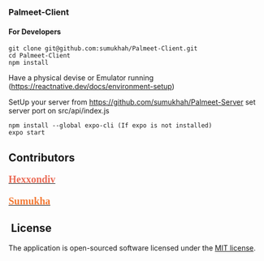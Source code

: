 ### Palmeet-Client

#### For Developers

```
git clone git@github.com:sumukhah/Palmeet-Client.git
cd Palmeet-Client
npm install
```

Have a physical devise or Emulator running
(https://reactnative.dev/docs/environment-setup)

SetUp your server from https://github.com/sumukhah/Palmeet-Server
set server port on src/api/index.js

```
npm install --global expo-cli (If expo is not installed)
expo start
```


<h2>Contributors</h2>
<h4><a href="https://github.com/hexxondiv" rel="noopener noreferrer" target="_blank"><span style='color: rgb(235, 107, 86); font-family: "Times New Roman"; font-size: 20px; font-style: normal; font-variant-ligatures: normal; font-variant-caps: normal; font-weight: 400; letter-spacing: normal; orphans: 2; text-align: start; text-indent: 0px; text-transform: none; white-space: normal; widows: 2; word-spacing: 0px; -webkit-text-stroke-width: 0px; text-decoration-style: initial; text-decoration-color: initial; float: none; display: inline !important;'><strong>Hexxondiv</strong></span></a></h4>
<h4><strong><a href="https://github.com/sumukhah" target="_blank" rel="noopener noreferrer"></a></strong><a href="https://github.com/sumukhah" rel="noopener noreferrer" target="_blank"></a><a href="https://github.com/sumukhah" rel="noopener noreferrer" target="_blank"><span style='color: rgb(243, 121, 52); font-family: "Times New Roman"; font-size: 20px; font-style: normal; font-variant-ligatures: normal; font-variant-caps: normal; font-weight: 400; letter-spacing: normal; orphans: 2; text-align: start; text-indent: 0px; text-transform: none; white-space: normal; widows: 2; word-spacing: 0px; -webkit-text-stroke-width: 0px; text-decoration-style: initial; text-decoration-color: initial; float: none; display: inline !important;'><strong>Sumukha</strong></span></a></h4>
<h2>&nbsp;License&nbsp;</h2>
<p>The application is open-sourced software licensed under the <a href="https://opensource.org/licenses/MIT" rel="noopener noreferrer" target="_blank">MIT license</a>.</p>
